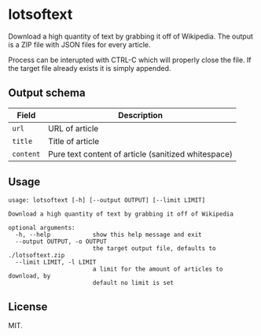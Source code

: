 # lotsoftext

Download a high quantity of text by grabbing it off of Wikipedia.
The output is a ZIP file with JSON files for every article.

Process can be interupted with CTRL-C which will properly close the file.
If the target file already exists it is simply appended.

## Output schema

| Field      | Description                                         |
| ---------- | --------------------------------------------------- |
| `url`      | URL of article                                      |
| `title`    | Title of article                                    |
| `content`  | Pure text content of article (sanitized whitespace) |

## Usage

```
usage: lotsoftext [-h] [--output OUTPUT] [--limit LIMIT]

Download a high quantity of text by grabbing it off of Wikipedia

optional arguments:
  -h, --help            show this help message and exit
  --output OUTPUT, -o OUTPUT
                        the target output file, defaults to ./lotsoftext.zip
  --limit LIMIT, -l LIMIT
                        a limit for the amount of articles to download, by
                        default no limit is set
```

## License

MIT.
